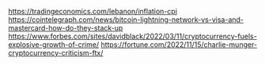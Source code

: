 https://tradingeconomics.com/lebanon/inflation-cpi
https://cointelegraph.com/news/bitcoin-lightning-network-vs-visa-and-mastercard-how-do-they-stack-up
https://www.forbes.com/sites/davidblack/2022/03/11/cryptocurrency-fuels-explosive-growth-of-crime/
https://fortune.com/2022/11/15/charlie-munger-cryptocurrency-criticism-ftx/
